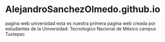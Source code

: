 # AlejandroSanchezOlmedo.github.io
pagina web universidad
esta es nuestra primera pagina web creada por estudiantes de la Universidad: Tecnologico Nacional de México campus Tuxtepec
